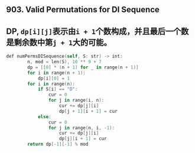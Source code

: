 ## 903. Valid Permutations for DI Sequence
## DP, ```dp[i][j]```表示由```i + 1```个数构成，并且最后一个数是剩余数中第```j + 1```大的可能。

```swift
def numPermsDISequence(self, S: str) -> int:
        n, mod = len(S), 10 ** 9 + 7
        dp = [[0] * (n + 1) for _ in range(n + 1)]
        for i in range(n + 1):
            dp[i][0] = 1
        for i in range(n):
            if S[i] == "D":
                cur = 0
                for j in range(i, n):
                    cur += dp[j][i]
                    dp[j + 1][i + 1] = cur
            else:
                cur = 0
                for j in range(n, i, -1):
                    cur += dp[j][i]
                    dp[j][i + 1] = cur
        return dp[-1][-1] % mod
```
